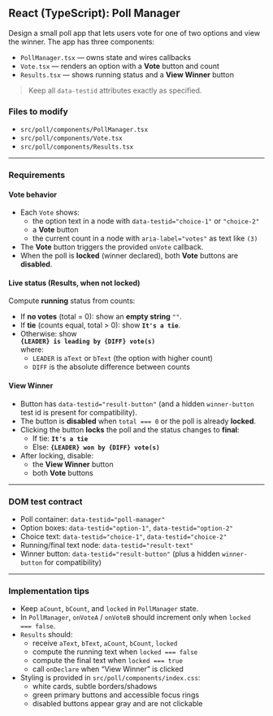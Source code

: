 ## React (TypeScript): Poll Manager

Design a small poll app that lets users vote for one of two options and view the winner. The app has three components:

- `PollManager.tsx` — owns state and wires callbacks
- `Vote.tsx` — renders an option with a **Vote** button and count
- `Results.tsx` — shows running status and a **View Winner** button

> Keep all `data-testid` attributes exactly as specified.

### Files to modify
- `src/poll/components/PollManager.tsx`
- `src/poll/components/Vote.tsx`
- `src/poll/components/Results.tsx`

---

### Requirements

#### Vote behavior
- Each `Vote` shows:
  - the option text in a node with `data-testid="choice-1"` or `"choice-2"`
  - a **Vote** button
  - the current count in a node with `aria-label="votes"` as text like `(3)`
- The **Vote** button triggers the provided `onVote` callback.
- When the poll is **locked** (winner declared), both **Vote** buttons are **disabled**.

#### Live status (Results, when not locked)
Compute **running** status from counts:

- If **no votes** (total = 0): show an **empty string** `""`.
- If **tie** (counts equal, total > 0): show **`It's a tie`**.
- Otherwise: show  
  **`{LEADER} is leading by {DIFF} vote(s)`**  
  where:
  - `LEADER` is `aText` or `bText` (the option with higher count)
  - `DIFF` is the absolute difference between counts

#### View Winner
- Button has `data-testid="result-button"` (and a hidden `winner-button` test id is present for compatibility).
- The button is **disabled** when `total === 0` or the poll is already **locked**.
- Clicking the button **locks** the poll and the status changes to **final**:
  - If tie: **`It's a tie`**
  - Else: **`{LEADER} won by {DIFF} vote(s)`**
- After locking, disable:
  - the **View Winner** button
  - both **Vote** buttons

---

### DOM test contract

- Poll container: `data-testid="poll-manager"`
- Option boxes: `data-testid="option-1"`, `data-testid="option-2"`
- Choice text: `data-testid="choice-1"`, `data-testid="choice-2"`
- Running/final text node: `data-testid="result-text"`
- Winner button: `data-testid="result-button"` (plus a hidden `winner-button` for compatibility)

---

### Implementation tips

- Keep `aCount`, `bCount`, and `locked` in `PollManager` state.
- In `PollManager`, `onVoteA` / `onVoteB` should increment only when `locked === false`.
- `Results` should:
  - receive `aText`, `bText`, `aCount`, `bCount`, `locked`
  - compute the running text when `locked === false`
  - compute the final text when `locked === true`
  - call `onDeclare` when “View Winner” is clicked
- Styling is provided in `src/poll/components/index.css`:
  - white cards, subtle borders/shadows
  - green primary buttons and accessible focus rings
  - disabled buttons appear gray and are not clickable
